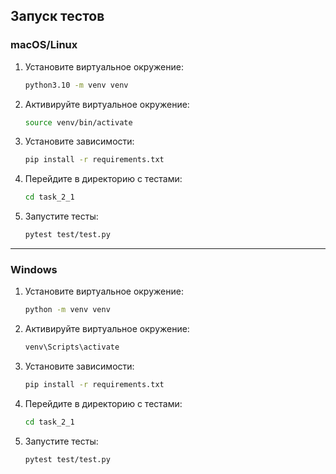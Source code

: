 ## Запуск тестов

### macOS/Linux

1. Установите виртуальное окружение:
   ```sh
   python3.10 -m venv venv
   ```

2. Активируйте виртуальное окружение:
   ```sh
   source venv/bin/activate
   ```

3. Установите зависимости:
   ```sh
   pip install -r requirements.txt
   ```

4. Перейдите в директорию с тестами:
   ```sh
   cd task_2_1
   ```

5. Запустите тесты:
   ```sh
   pytest test/test.py
   ```

---

### Windows

1. Установите виртуальное окружение:
   ```sh
   python -m venv venv
   ```

2. Активируйте виртуальное окружение:
   ```sh
   venv\Scripts\activate
   ```

3. Установите зависимости:
   ```sh
   pip install -r requirements.txt
   ```

4. Перейдите в директорию с тестами:
   ```sh
   cd task_2_1
   ```

5. Запустите тесты:
   ```sh
   pytest test/test.py
   ```
